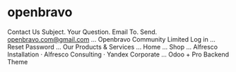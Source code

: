 # openbravo


Contact Us
Subject. Your Question. Email To. Send. openbravo.com@gmail.com ...
Openbravo Community Limited
Log in ...
Reset Password ... 
Our Products & Services ...
Home ...
Shop ...
Alfresco Installation · Alfresco Consulting · Yandex Corporate ...
Odoo + Pro Backend Theme
